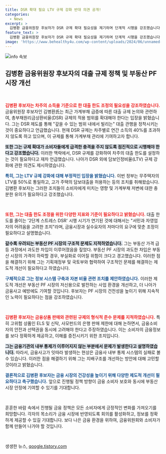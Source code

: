 ```yaml
---
title: DSR 확대 필요 LTV 규제 강화 반대 의견 공개!
categories:
  - News
excerpt: >
  김병환 금융위원장 후보자가 DSR 규제 확대 필요성을 제기하며 단계적 시행을 강조했습니다. 급증하는 가계부채를 관리하고 서민 보호를 위한 다양한 제도 개선에 대한 의지도 내비쳤습니다. 이 기회를 놓치지 마세요!
feature_text: >
  김병환 금융위원장 후보자가 DSR 규제 확대 필요성을 제기하며 단계적 시행을 강조했습니다. 급증하는 가계부채를 관리하고 서민 보호를 위한 다양한 제도 개선에 대한 의지도 내비쳤습니다. 이 기회를 놓치지 마세요!
image: 'https://www.behealthy4u.com/wp-content/uploads/2024/06/unnamed-file.png'
---
```


<p><img src="https://www.behealthy4u.com/wp-content/uploads/2024/06/unnamed-file.png" alt="info 속보" /></p>

<h2 data-ke-size="size26">김병환 금융위원장 후보자의 대출 규제 정책 및 부동산 PF 시장 개선</h2>

<p data-ke-size="size16">&nbsp;</p>

<p><b><span style="color: #ee2323;">김병환 후보자는 차주의 소득을 기준으로 한 대출 한도 조정의 필요성을 강조하였습니다.</span></b> 금융위원장 후보자인 김병환氏는 최근 가계부채 급증에 따른 대출 규제 논의와 관련하여, 총부채원리금상환비율(DSR) 규제의 적용 범위를 확대해야 한다는 입장을 밝혔습니다. 그는 DSR 제도를 통해 "갚을 수 있는 범위 내에서 빌리는" 대출 관행을 정착시키는 것이 중요하다고 언급했습니다. 현재 DSR 규제는 차주별로 연간 소득의 40%를 초과하지 않도록 하고 있으며, 이 규제를 통해 가계부채 관리에 기여하고자 합니다.</p>

<p><b><span style="background-color: #21538527;">또한 그는 규제 확대가 소비자들에게 급격한 충격을 주지 않도록 점진적으로 시행해야 한다고 강조했습니다.</span></b> 이러한 맥락에서, DSR 규제를 강화하여 차주의 대출 한도를 설정하는 것이 필요하다고 재차 언급했습니다. 나아가 DSR 외에 담보인정비율(LTV) 규제 강화에 관한 의견도 제시하였습니다.</p>

<p><b><span style="color: #1a5490;">특히, 그는 LTV 규제 강화에 대해 부정적인 입장을 밝혔습니다.</span></b> 이번 정부는 무주택자의 LTV를 50%로 통일하고, 고가 주택의 담보대출을 허용하는 등의 조치를 취해왔습니다. 김병환 후보자는 그러한 조치들이 소비자에게 미치는 영향 및 가계부채 저변에 대한 충분한 유의가 필요하다고 강조했습니다.</p>

<p data-ke-size="size16">&nbsp;</p>

<p><b><span style="color: #ee2323;">또한, 그는 대출 한도 조정을 위한 다양한 지표와 기준이 필요하다고 밝혔습니다.</span></b> 대출 한도를 줄이는 '2단계 스트레스 DSR' 시행 시기가 연기된 것에 대해서는 "서민과 자영업자의 어려움을 고려한 조치"라며, 금융시장과 실수요자의 저마다의 요구에 맞춘 조정이 필요하다고 설명했습니다.</p>

<p><b><span style="background-color: #21538527;">갈수록 우려되는 부동산 PF 시장의 구조적 문제도 지적하였습니다.</span></b> 그는 부동산 가격 급등 과정에서 과도한 차입이 이루어졌음을 짚었다. 부동산 PF 시장의 과도한 차입은 부동산 시장의 가격이 하락할 경우, 부실화로 이어질 위험이 크다고 경고했습니다. 이러한 점을 해결하기 위해 그는 기획재정부 및 국토부와 협력하여 구조적인 문제를 해결하는 제도적 개선이 필요하다고 하였습니다.</p>

<p><b><span style="color: #1a5490;">구체적으로 그는 정보 시스템 구축과 자본 비율 관련 조치를 제안하였습니다.</span></b> 이러한 제도적 개선은 부동산 PF 시장의 저신용으로 발전하는 사업 환경을 개선하고, 더 나아가 금융사고 예방에도 기여할 것입니다. 후보자는 PF 시장의 건전성을 높이기 위해 지속적인 노력이 필요하다는 점을 강조하였습니다.</p>

<p data-ke-size="size16">&nbsp;</p>

<p><b><span style="color: #ee2323;">김병환 후보자는 금융상품 판매와 관련된 규제의 형식적 준수 문제를 지적하였습니다.</span></b> 특히 고위험 상품인 ELS 및 신탁, 사모펀드의 은행 판매 제한에 대해 논하면서, 금융소비자의 안전과 선택권을 동시에 고려해야 한다고 주장하였습니다. 이는 소비자의 금융정보를 보다 정확하게 제공하고, 이해를 증진시키기 위한 조치입니다.</p>

<p><b><span style="background-color: #21538527;">그는 금융기관의 내부 통제가 이루어지지 않는 부분에서 문제가 발생한다고 설명하였습니다.</span></b> 따라서, 금융사고가 잇따라 발생하는 현상은 금융사 내부 통제 시스템의 실패로 볼 수 있습니다. 이러한 점을 해결하기 위해 그는 지배구조를 개선하는 방안에 대해 고민할 것이라고 밝혔습니다.</p>

<p><b><span style="color: #1a5490;">결론적으로 김병환 후보자는 금융 시장의 건강성을 높이기 위해 다양한 제도적 개선이 필요하다고 촉구했습니다.</span></b> 앞으로 진행될 정책 방향이 금융 소비자 보호와 동시에 부동산 시장 안정에 기여할 수 있기를 기대합니다. </p>

<p data-ke-size="size16">&nbsp;</p>

<p>훈훈한 바람 속에서 진행될 금융 정책은 모든 소비자에게 긍정적인 변화를 가져오기를 희망합니다. 각자의 목소리가 금융 시장에 반영되도록 회의를 활성화하고, 정보를 정확하게 제공할 수 있길 기대합니다. 보다 나은 금융 환경을 위하여, 금융위원회와 소비자가 함께 만들어 나가야 할 것입니다. </p>

<p data-ke-size="size16">&nbsp;</p>
생생한 뉴스, <a href="https://qoogle.tistory.com" rel="dofollow">qoogle.tistory.com</a>


